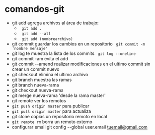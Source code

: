 # comandos-git
 * git add agrega archivos al área de trabajo:
    * `` git add .``
    * `` git add --all``
    * `` git add (nombrearchivo)``
* git commit guardar los cambios en un repositorio
`` git commit -m 'nombre mensaje'``
* git log te muestra la lista de los commits
`` git log --oneline``
* git commit -am evita el add
* git commit --amend realizar modificaciones en el ultimo commit sin crear un commit nuevo
* git checkout elimina el ultimo archivo
* git branch muestra las ramas
* git branch nueva-rama
* git checkout nueva-rama
* git merge nueva-rama 'desde la rama master'
* git remote ver los remotos
* ``git push origin master`` para publicar
* ``git pull origin master`` para actualiza
* git clone copias un repositorio remoto en local
* `` git remote rm `` borra un remoto externo
* configurar email git config --global user.email tuemail@gmail.com
